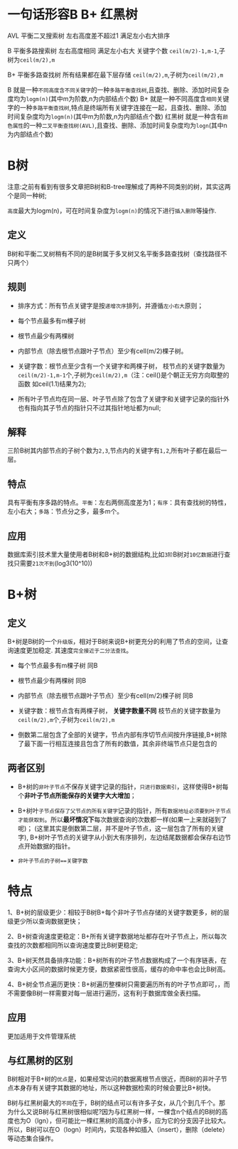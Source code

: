 
# 一句话形容B B+ 红黑树
AVL 平衡二叉搜索树 左右高度差不超过1 满足左小右大排序

B   平衡多路搜索树 左右高度相同 满足左小右大 关键字个数 `ceil(m/2)-1,m-1`,子树为`ceil(m/2),m`

B+  平衡多路查找树 所有结果都在最下层存储 `ceil(m/2),m`,子树为`ceil(m/2),m`

B 就是一种`不同高度含不同关键字`的一种`多路平衡查找树`,且查找、删除、添加时间复杂度均为`logm(n)`(其中m为阶数,n为内部结点个数)
B+ 就是一种不同高度含`相同`关键字的一种`多路平衡查找树`,特点是终端所有关键字连接在一起，且查找、删除、添加时间复杂度均为`logm(n)`(其中m为阶数,n为内部结点个数)
红黑树 就是一种含有`颜色属性`的一种`二叉平衡查找树(AVL)`,且查找、删除、添加时间复杂度均为`logn`(其中n为内部结点个数)

# B树
注意:之前有看到有很多文章把B树和B-tree理解成了两种不同类别的树，其实这两个是同一种树;

`高度`最大为logm(n)，可在时间复杂度为`logm(n)`的情况下进行`插入删除`等操作.

## 定义
B树和平衡二叉树稍有不同的是B树属于多叉树又名平衡多路查找树（查找路径不只两个）

## 规则
- 排序方式：所有节点关键字是按`递增次序`排列，并遵循`左小右大`原则；
 
- 每个节点最多有m棵子树

- 根节点最少有两棵树

- 内部节点（除去根节点跟叶子节点）至少有cell(m/2)棵子树。
 
- 关键字数：根节点至少含有一个关键字和两棵子树，
  枝节点的关键字数量为`ceil(m/2)-1,m-1`个,子树为`ceil(m/2),m`（注：ceil()是个朝正无穷方向取整的函数 如ceil(1.1)结果为2);
 
- 所有叶子节点均在同一层、叶子节点除了包含了关键字和关键字记录的指针外也有指向其子节点的指针只不过其指针地址都为null;

## 解释
三阶B树其内部节点的子树个数为`2,3`,节点内的关键字有`1,2`,所有叶子都在最后一层。

## 特点
具有平衡有序多路的特点。`平衡`：左右两侧高度差为1；`有序`：具有查找树的特性，左小右大；`多路`：节点分之多，最多m个。

## 应用
数据库索引技术里大量使用者B树和B+树的数据结构,比如`3阶`B树对`10亿数据`进行查找只需要`21次不到`(log3(10^10))


# B+树

## 定义
B+树是B树的一个`升级版`，相对于B树来说B+树更充分的利用了节点的空间，让查询速度更加稳定.
其速度`完全接近于二分法查找`。

- 每个节点最多有m棵子树 同B

- 根节点最少有两棵树 同B

- 内部节点（除去根节点跟叶子节点）至少有cell(m/2)棵子树 同B

- 关键字数：根节点含有两棵子树， **关键字数量不同**
  枝节点的关键字数量为`ceil(m/2),m`个,子树为`ceil(m/2),m`

- 倒数第二层包含了全部的关键字，节点内部有序切节点间按升序链接,B+树除了最下面一行相互连接且包含了所有的数值，其余非终端节点只是包含的

## 两者区别
- B+树的`非叶子节点`不保存关键字记录的指针，`只进行数据索引`，这样使得B+树每个**非叶子节点所能保存的关键字大大增加**；
 
- B+树叶`子节点保存了父节点的所有关键字`记录的指针，所有`数据地址必须要到叶子节点才能获取到`。所以**最坏情况下**每次数据查询的次数都一样(如果一上来就碰到了呢)；
(这里其实是倒数第二层，并不是叶子节点，这一层包含了所有的关键字), B+树叶子节点的关键字从小到大有序排列，左边结尾数据都会保存右边节点开始数据的指针。
 
- `非叶子节点的子树==关键字数`

# 特点

1、B+树的层级更少：相较于B树B+每个非叶子节点存储的关键字数更多，树的层级更少所以查询数据更快；

2、B+树查询速度更稳定：B+所有关键字数据地址都存在叶子节点上，所以每次查找的次数都相同所以查询速度要比B树更稳定;

3、B+树天然具备排序功能：B+树所有的叶子节点数据构成了一个有序链表，在查询大小区间的数据时候更方便，数据紧密性很高，缓存的命中率也会比B树高。

4、B+树全节点遍历更快：B+树遍历整棵树只需要遍历所有的叶子节点即可，，而不需要像B树一样需要对每一层进行遍历，这有利于数据库做全表扫描。
## 应用
更加适用于文件管理系统

## 与红黑树的区别
B树相对于B+树的`优点`是，如果经常访问的数据离根节点很近，而B树的非叶子节点本身存有关键字其数据的地址，所以这种数据检索的时候会要比B+树快。

B树与红黑树最大的`不同`在于，B树的结点可以有许多子女，从几个到几千个。那为什么又说B树与红黑树很相似呢?因为与红黑树一样，一棵含n个结点的B树的高度也为O（lgn），但可能比一棵红黑树的高度小许多，应为它的分支因子比较大。所以，B树可以在O（logn）时间内，实现各种如插入（insert），删除（delete）等动态集合操作。